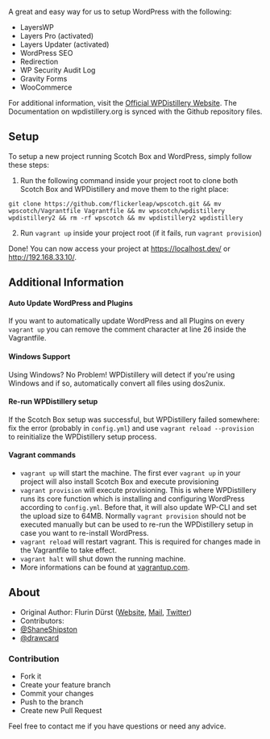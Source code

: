 A great and easy way for us to setup WordPress with the following:

- LayersWP
- Layers Pro (activated)
- Layers Updater (activated)
- WordPress SEO
- Redirection
- WP Security Audit Log
- Gravity Forms
- WooCommerce

For additional information, visit the [Official WPDistillery Website](https://wpdistillery.org). The Documentation on wpdistillery.org is synced with the Github repository files.

## Setup
To setup a new project running Scotch Box and WordPress, simply follow these steps:

1. Run the following command inside your project root to clone both Scotch Box and WPDistillery and move them to the right place:

  ```
  git clone https://github.com/flickerleap/wpscotch.git && mv wpscotch/Vagrantfile Vagrantfile && mv wpscotch/wpdistillery wpdistillery2 && rm -rf wpscotch && mv wpdistillery2 wpdistillery
  ```

2. Run `vagrant up` inside your project root (if it fails, run `vagrant provision`)

Done! You can now access your project at https://localhost.dev/ or http://192.168.33.10/.

## Additional Information

#### Auto Update WordPress and Plugins
If you want to automatically update WordPress and all Plugins on every `vagrant up` you can remove the comment character at line 26 inside the Vagrantfile.

#### Windows Support
Using Windows? No Problem! WPDistillery will detect if you're using Windows and if so, automatically convert all files using dos2unix.

#### Re-run WPDistillery setup
If the Scotch Box setup was successful, but WPDistillery failed somewhere: fix the error (probably in `config.yml`) and use `vagrant reload --provision` to reinitialize the WPDistillery setup process.

#### Vagrant commands
* `vagrant up` will start the machine. The first ever `vagrant up` in your project will also install Scotch Box and execute provisioning
* `vagrant provision` will execute provisioning. This is where WPDistillery runs its core function which is installing and configuring WordPress according to `config.yml`. Before that, it will also update WP-CLI and set the upload size to 64MB. Normally `vagrant provision` should not be executed manually but can be used to re-run the WPDistillery setup in case you want to re-install WordPress.
* `vagrant reload` will restart vagrant. This is required for changes made in the Vagrantfile to take effect.
* `vagrant halt` will shut down the running machine.
* More informations can be found at [vagrantup.com](https://vagrantup.com).

## About
* Original Author: Flurin Dürst ([Website](https://flurinduerst.ch), [Mail](mailto:flurin@flurinduerst.ch), [Twitter](https://twitter.com/flurinduerst))
* Contributors:
* [@ShaneShipston](https://github.com/ShaneShipston)
* [@drawcard](https://github.com/drawcard)

### Contribution
* Fork it
* Create your feature branch
* Commit your changes
* Push to the branch
* Create new Pull Request

Feel free to contact me if you have questions or need any advice.
